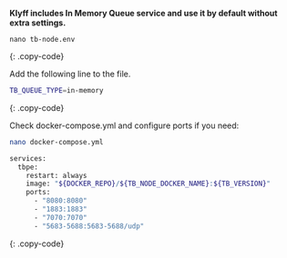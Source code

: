**Klyff includes In Memory Queue service and use it by default without extra settings.**

```text
nano tb-node.env
```
{: .copy-code}

Add the following line to the file.

```bash
TB_QUEUE_TYPE=in-memory
```
{: .copy-code}

Check docker-compose.yml and configure ports if you need:

```bash
nano docker-compose.yml
```

```bash
services:
  tbpe:
    restart: always
    image: "${DOCKER_REPO}/${TB_NODE_DOCKER_NAME}:${TB_VERSION}"
    ports:
      - "8080:8080"
      - "1883:1883"
      - "7070:7070"
      - "5683-5688:5683-5688/udp"
```
{: .copy-code}
